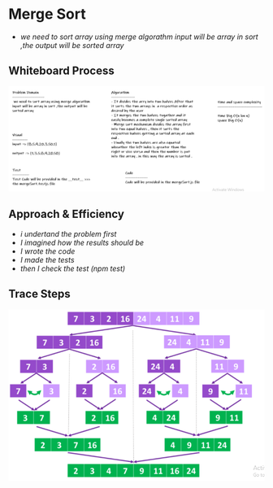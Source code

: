 
# Merge Sort


* *we need to sort array using merge algorathm input will be array in sort ,the output will be sorted array*

## Whiteboard Process

![mergeSort](../images/mergeSort.PNG)

## Approach & Efficiency

* *i undertand the problem first*
* *I imagined how the results should be*
* *I wrote the code*
* *I made the tests*
* *then I check the test (npm test)*

## Trace Steps

![mergeSort](../images/Code27-Steps.PNG)
